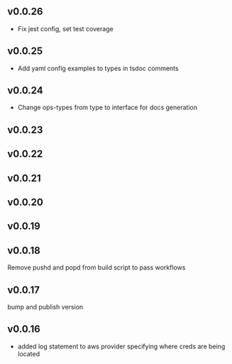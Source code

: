 v0.0.26
---
- Fix jest config, set test coverage
 
v0.0.25
---
- Add yaml config examples to types in tsdoc comments
 
v0.0.24
---
- Change ops-types from type to interface for docs generation
 
v0.0.23
---

 
v0.0.22
---

 
v0.0.21
---

 
v0.0.20
---

 
v0.0.19
---

 
v0.0.18
---
Remove pushd and popd from build script to pass workflows
 
v0.0.17
---
bump and publish version
 
v0.0.16
---
- added log statement to aws provider specifying where creds are being located
 
